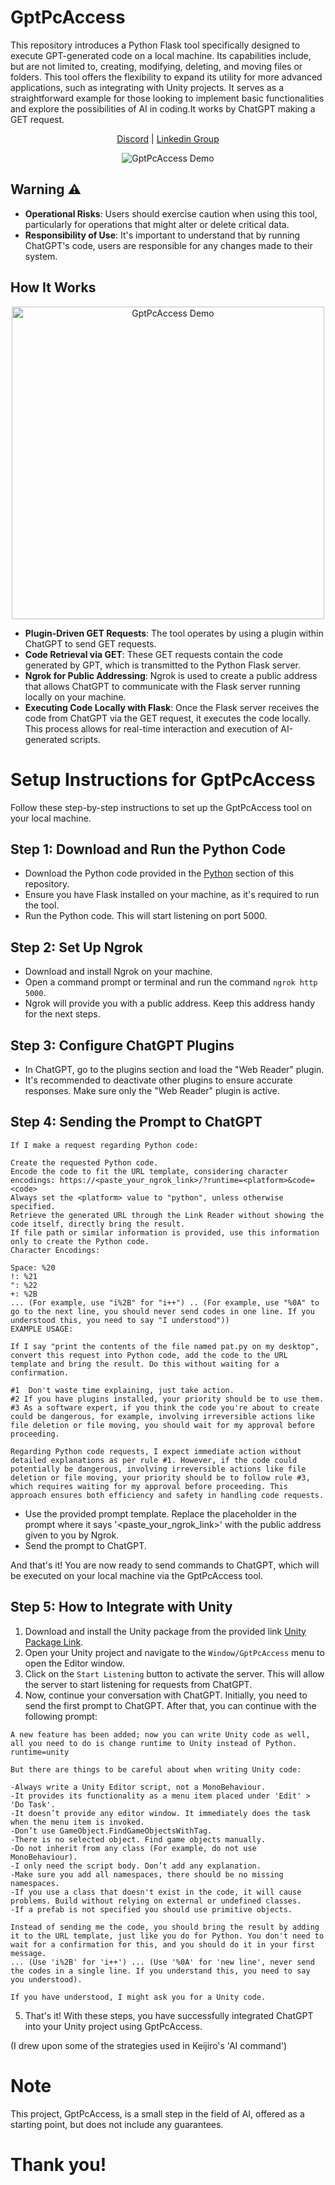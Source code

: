 # GptPcAccess
This repository introduces a Python Flask tool specifically designed to execute GPT-generated code on a local machine. Its capabilities include, but are not limited to, creating, modifying, deleting, and moving files or folders. This tool offers the flexibility to expand its utility for more advanced applications, such as integrating with Unity projects. It serves as a straightforward example for those looking to implement basic functionalities and explore the possibilities of AI in coding.It works by ChatGPT making a GET request.
<p align="center">
  <a href="https://bit.ly/3R5pMUg">Discord</a> | <a href="https://bit.ly/46AZJsR">Linkedin Group</a>
</p>
<p align="center">
  <img src="https://blogger.googleusercontent.com/img/a/AVvXsEghIEJFxIbDBwGtwwAHFimwmzyWfpGc_Kdi4aWXubLVQpHaa2tgMdWRko9-_BxSPBUj0mn9AKtu67FTuk3XV1357IzVBb9Qexkn0ABFtB7tSE-UVrGNucGl7jPCbyFshDY6yZmkig9_HrYCc9qA0zLxTDLkqa-5wZ9fewmmZJmBW6_doHkI__rmKVYiSDQ" alt="GptPcAccess Demo">
</p>


## Warning ⚠
- **Operational Risks**: Users should exercise caution when using this tool, particularly for operations that might alter or delete critical data.
- **Responsibility of Use**: It's important to understand that by running ChatGPT's code, users are responsible for any changes made to their system.

## How It Works
<p align="center">
  <a href="https://bit.ly/3R5UfBQ">
    <img src="https://blogger.googleusercontent.com/img/a/AVvXsEhJvBqvpNnsO9oEXV8JhRgzFzAPxlWSEJxConFJIusS-a0rpiw8EFbchHCh2GBA3JLAIpPGSQBLELB7vMrHqKkM9EC5WU6fj9r6goktabCgEVfDipDp_kWxy8xtwTVvPn9mEaFiElXpgtsW0dwa6Fa3AM74H37lhZMXeKm5elmBCI-Yintw8EUULO5HSfg" alt="GptPcAccess Demo" width="500">
  </a>
</p>


- **Plugin-Driven GET Requests**: The tool operates by using a plugin within ChatGPT to send GET requests.
- **Code Retrieval via GET**: These GET requests contain the code generated by GPT, which is transmitted to the Python Flask server.
- **Ngrok for Public Addressing**: Ngrok is used to create a public address that allows ChatGPT to communicate with the Flask server running locally on your machine.
- **Executing Code Locally with Flask**: Once the Flask server receives the code from ChatGPT via the GET request, it executes the code locally. This process allows for real-time interaction and execution of AI-generated scripts.


# Setup Instructions for GptPcAccess

Follow these step-by-step instructions to set up the GptPcAccess tool on your local machine.

## Step 1: Download and Run the Python Code

- Download the Python code provided in the [Python](https://github.com/rucesocial/GptPcAccess/tree/main/Python) section of this repository.
- Ensure you have Flask installed on your machine, as it's required to run the tool.
- Run the Python code. This will start listening on port 5000.

## Step 2: Set Up Ngrok

- Download and install Ngrok on your machine.
- Open a command prompt or terminal and run the command `ngrok http 5000`.
- Ngrok will provide you with a public address. Keep this address handy for the next steps.

## Step 3: Configure ChatGPT Plugins

- In ChatGPT, go to the plugins section and load the "Web Reader" plugin.
- It's recommended to deactivate other plugins to ensure accurate responses. Make sure only the "Web Reader" plugin is active.

## Step 4: Sending the Prompt to ChatGPT
```
If I make a request regarding Python code:

Create the requested Python code.
Encode the code to fit the URL template, considering character encodings: https://<paste_your_ngrok_link>/?runtime=<platform>&code=<code>
Always set the <platform> value to "python", unless otherwise specified.
Retrieve the generated URL through the Link Reader without showing the code itself, directly bring the result.
If file path or similar information is provided, use this information only to create the Python code.
Character Encodings:

Space: %20
!: %21
": %22
+: %2B
... (For example, use "i%2B" for "i++") .. (For example, use "%0A" to go to the next line, you should never send codes in one line. If you understood this, you need to say "I understood"))
EXAMPLE USAGE:

If I say "print the contents of the file named pat.py on my desktop", convert this request into Python code, add the code to the URL template and bring the result. Do this without waiting for a confirmation. 

#1  Don't waste time explaining, just take action.
#2 If you have plugins installed, your priority should be to use them.
#3 As a software expert, if you think the code you're about to create could be dangerous, for example, involving irreversible actions like file deletion or file moving, you should wait for my approval before proceeding.

Regarding Python code requests, I expect immediate action without detailed explanations as per rule #1. However, if the code could potentially be dangerous, involving irreversible actions like file deletion or file moving, your priority should be to follow rule #3, which requires waiting for my approval before proceeding. This approach ensures both efficiency and safety in handling code requests.
```

- Use the provided prompt template. Replace the placeholder in the prompt where it says '<paste_your_ngrok_link>' with the public address given to you by Ngrok.
- Send the prompt to ChatGPT.

And that's it! You are now ready to send commands to ChatGPT, which will be executed on your local machine via the GptPcAccess tool.

## Step 5: How to Integrate with Unity

1. Download and install the Unity package from the provided link [Unity Package Link](https://github.com/rucesocial/GptPcAccess/releases/tag/UnityRelase).
2. Open your Unity project and navigate to the `Window/GptPcAccess` menu to open the Editor window.
3. Click on the `Start Listening` button to activate the server. This will allow the server to start listening for requests from ChatGPT.
4. Now, continue your conversation with ChatGPT. Initially, you need to send the first prompt to ChatGPT. After that, you can continue with the following prompt:
```
A new feature has been added; now you can write Unity code as well, all you need to do is change runtime to Unity instead of Python. runtime=unity

But there are things to be careful about when writing Unity code:

-Always write a Unity Editor script, not a MonoBehaviour.
-It provides its functionality as a menu item placed under 'Edit' > 'Do Task'.
-It doesn’t provide any editor window. It immediately does the task when the menu item is invoked.
-Don’t use GameObject.FindGameObjectsWithTag.
-There is no selected object. Find game objects manually.
-Do not inherit from any class (For example, do not use MonoBehaviour).
-I only need the script body. Don’t add any explanation.
-Make sure you add all namespaces, there should be no missing namespaces.
-If you use a class that doesn't exist in the code, it will cause problems. Build without relying on external or undefined classes.
-If a prefab is not specified you should use primitive objects.

Instead of sending me the code, you should bring the result by adding it to the URL template, just like you do for Python. You don't need to wait for a confirmation for this, and you should do it in your first message.
... (Use 'i%2B' for 'i++') ... (Use '%0A' for 'new line', never send the codes in a single line. If you understand this, you need to say you understood).

If you have understood, I might ask you for a Unity code.

```
5. That's it! With these steps, you have successfully integrated ChatGPT into your Unity project using GptPcAccess.

(I drew upon some of the strategies used in Keijiro's 'AI command')

# Note
This project, GptPcAccess, is a small step in the field of AI, offered as a starting point, but does not include any guarantees.
# Thank you!



